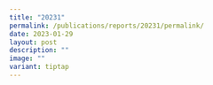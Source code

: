 ```yaml
---
title: "20231"
permalink: /publications/reports/20231/permalink/
date: 2023-01-29
layout: post
description: ""
image: ""
variant: tiptap
---
```

<p></p>